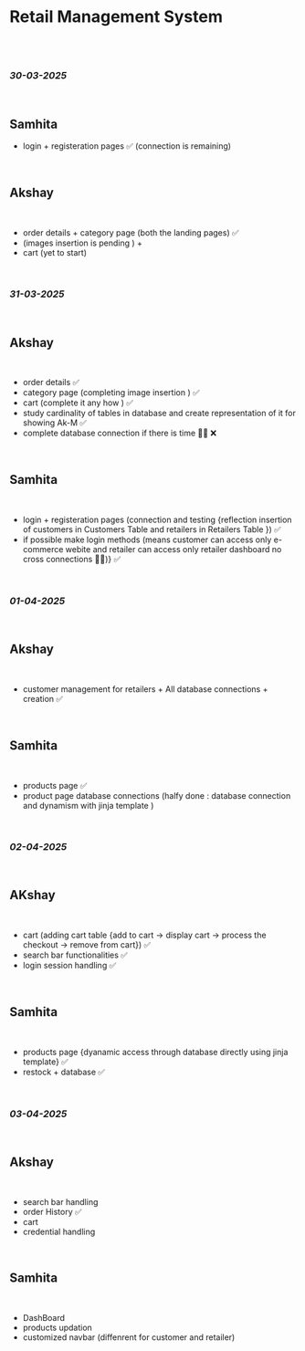 ﻿# **Retail Management System**

<br>
<br>

### _**30-03-2025**_

<br>

## Samhita 

* login + registeration pages ✅ (connection is remaining)

<br>

## Akshay

<br>

* order details + category page (both the landing pages) ✅ 
* (images insertion is pending ) + 
* cart (yet to start)

<br>

### _**31-03-2025**_

<br>

## Akshay 

<br>
     
* order details ✅
* category page (completing image insertion )  ✅
* cart (complete it any how ) ✅
* study cardinality of tables in database and create representation of it for showing Ak-M ✅
* complete database connection if there is time 😶‍🌫️ ❌

<br>

## Samhita 

<br>

* login + registeration pages (connection and testing {reflection insertion of customers in Customers Table and retailers in Retailers Table }) ✅
* if possible make login methods (means customer can access only e-commerce webite and retailer can access only retailer dashboard no cross connections 🫡🙈)} ✅

<br>

### _**01-04-2025**_

<br>

## Akshay 

<br>

* customer management for retailers + All database connections + creation ✅

<br>

## Samhita 

<br>

* products page ✅
* product page database connections (halfy done : database connection and dynamism with jinja template ) 

<br>

### _**02-04-2025**_

<br>

## AKshay

<br>

* cart (adding cart table {add to cart -> display cart -> process the checkout -> remove from cart}) ✅
* search bar functionalities ✅
* login session handling ✅

<br>

## Samhita 

<br>

* products page {dyanamic access through database directly using jinja template} ✅
* restock + database  ✅

<br>

### _**03-04-2025**_

<br>

## Akshay 

<br>

* search bar handling
* order History  ✅
* cart 
* credential handling

<br>

## Samhita 

<br>

* DashBoard
* products updation
* customized navbar (diffenrent for customer and retailer)

<br>
